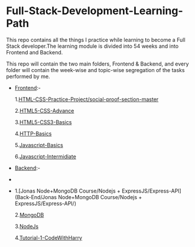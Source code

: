 # Full-Stack-Development-Learning-Path

This repo contains all the things I practice while learning to become a Full Stack developer.The learning module is divided into 54 weeks and into
Frontend and Backend.

This repo will contain the two main folders, Frontend & Backend, and every folder will contain the week-wise and topic-wise segregation of the tasks performed by me.

- [Frontend](https://github.com/kaiwalyakoparkar/Full-Stack-Development-Learning-Path/tree/main/Front-End):-

  1.[HTML-CSS-Practice-Project/social-proof-section-master](Front-End/HTML-CSS-Practice-Project/social-proof-section-master/)

  2.[HTML5-CSS-Advance](Front-End/HTML5-CSS-Advance/)

  3.[HTML5-CSS3-Basics](Front-End/HTML5-CSS3-Basics/)

  4.[HTTP-Basics](Front-End/HTTP-Basics/)

  5.[Javascript-Basics](Front-End/Javascript-Basics/)

  6.[Javascript-Intermidiate](Front-End/Javascript-Intermidiate/)




- [Backend](https://github.com/kaiwalyakoparkar/Full-Stack-Development-Learning-Path/tree/main/Back-End):-
- 
-    1.[Jonas Node+MongoDB Course/Nodejs + ExpressJS/Express-API](Back-End/Jonas Node+MongoDB Course/Nodejs + ExpressJS/Express-API/)

     2.[MongoDB](Back-End/MongoDB/)

     3.[NodeJs](Back-End/NodeJs/)
   
     4.[Tutorial-1-CodeWithHarry](Back-End/Tutorial-1-CodeWithHarry/)
